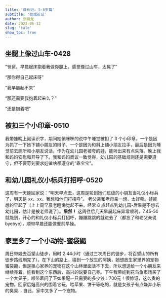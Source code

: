 ```yaml
---
title: '成长记: 5-6岁篇'
subtitle: '娃成长记'
author: 张晓龙
date: 2023-05-12
slug: 'tale'
show_toc: true
---
```


## 坐腿上像过山车-0428

”爸爸，早晨起床抱着我做你腿上，感觉像过山车，太晃了”

“那你得自己起床呀”

“我早晨起不来”

“那还需要我抱着起来么？”

“还是抱着吧”

## 被扣三个小印章-0510

我带娃晚上阅读识字，期间她悄咪咪的说中午睡觉被扣了 3 个小印章。一个是因为抓了一下她下铺小朋友的辫子，一个是因为和斜上铺小朋友拉手，最后是因为睡觉前去厕所和小朋友说话。作为在幼儿园老被夸的娃，能听出来有点失落。晚上我和妈妈安慰和开导了下。我和妈妈商议一致觉得，幼儿园的基础规则还是需要遵守，但不要苛刻要求娃做啥都遵守的“乖宝宝”。

## 和幼儿园礼仪小标兵打招呼-0520

这周有一天娃回家说：“明天早点去，这周是轮到她们班级的小朋友当礼仪小标兵了，明天是 xx、xx，我想和他们打招呼”。 老父亲和老母亲一想，太好嘞。娃能想的早起了（上上周早晨老睡懒觉起不来，经常 8 点赶点到幼儿园-后果是不想去幼儿园，估计是被老师说了）。**果然！** 这周往后几天早晨起床异常顺利，7.45-50 就能到，开心的和礼仪小标兵打招呼，蹦蹦跳跳的就进去了（都忘了和老父亲说 byebye），顺带早晨还能做餐前早操。

## 家里多了一个小动物-蜜袋鼯

周日带娃去百望山徒步，用时 2.44小时（通过三次周日的徒步，将百望山的所有徒步路线刷完了）。在下山的路上，碰到一个放生的阿姨，她想放生家里养的宠物蜜袋鼯，但是担心家养的宠物在这个山林里面活不下去，所以想送给一个小朋友来继续养着。娃看到这个东西后，高兴的说要自己养。下午我带娃到花鸟鱼市场买了一个大笼子，顺带着问了下如果配一只需要的多少钱：700元！很惊讶，这么贵的宠物。回家后娃高兴的围着它玩，喂苹果、饼干等吃的，就是女孩子有点嫌弃小乐的臭臭... 自此，家中又多了一个宠物。